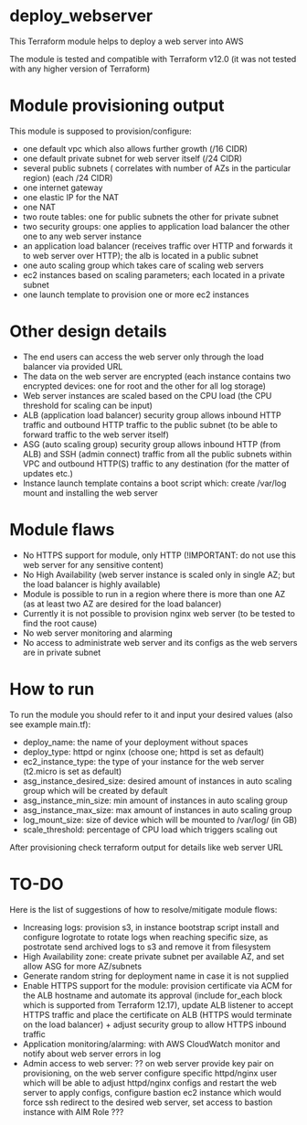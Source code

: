 # deploy_webserver

This Terraform module helps to deploy a web server into AWS

The module is tested and compatible with Terraform v12.0 (it was not tested with any higher version of Terraform)


# Module provisioning output

This module is supposed to provision/configure:

- one default vpc which also allows further growth (/16 CIDR)
- one default private subnet for web server itself (/24 CIDR)
- several public subnets ( correlates with number of AZs in the particular region) (each /24 CIDR)
- one internet gateway
- one elastic IP for the NAT
- one NAT
- two route tables: one for public subnets the other for private subnet
- two security groups: one applies to application load balancer the other one to any web server instance
- an application load balancer (receives traffic over HTTP and forwards it to web server over HTTP); the alb is located in a public subnet
- one auto scaling group which takes care of scaling web servers
- ec2 instances based on scaling parameters; each located in a private subnet
- one launch template to provision one or more ec2 instances

# Other design details

- The end users can access the web server only through the load balancer via provided URL
- The data on the web server are encrypted (each instance contains two encrypted devices: one for root and the other for all log storage)
- Web server instances are scaled based on the CPU load (the CPU threshold for scaling can be input)
- ALB (application load balancer) security group allows inbound HTTP traffic and outbound HTTP traffic to the public subnet (to be able to forward traffic to the web server itself)
- ASG (auto scaling group) security group allows inbound HTTP (from ALB) and SSH (admin connect) traffic from all the public subnets within VPC and outbound HTTP(S) traffic to any destination (for the matter of updates etc.)
- Instance launch template contains a boot script which: create /var/log mount and installing the web server


# Module flaws

- No HTTPS support for module, only HTTP (!IMPORTANT: do not use this web server for any sensitive content)
- No High Availability (web server instance is scaled only in single AZ; but the load balancer is highly available)
- Module is possible to run in a region where there is more than one AZ (as at least two AZ are desired for the load balancer)
- Currently it is not possible to provision nginx web server (to be tested to find the root cause)
- No web server monitoring and alarming
- No access to administrate web server and its configs as the web servers are in private subnet


# How to run

To run the module you should refer to it and input your desired values (also see example main.tf):

- deploy_name: the name of your deployment without spaces
- deploy_type: httpd or nginx (choose one; httpd is set as default)
- ec2_instance_type: the type of your instance for the web server (t2.micro is set as default)
- asg_instance_desired_size: desired amount of instances in auto scaling group which will be created by default
- asg_instance_min_size: min amount of instances in auto scaling group
- asg_instance_max_size: max amount of instances in auto scaling group
- log_mount_size: size of device which will be mounted to /var/log/ (in GB)
- scale_threshold: percentage of CPU load which triggers scaling out

After provisioning check terraform output for details like web server URL

# TO-DO 

Here is the list of suggestions of how to resolve/mitigate module flows:

- Increasing logs: provision s3, in instance bootstrap script install and configure logrotate to rotate logs when reaching specific size, as postrotate send archived logs to s3 and remove it from filesystem
- High Availability zone: create private subnet per available AZ, and set allow ASG for more AZ/subnets
- Generate random string for deployment name in case it is not supplied
- Enable HTTPS support for the module: provision certificate via ACM for the ALB hostname and automate its approval (include for_each block which is supported from Terraform 12.17), update ALB listener to accept HTTPS traffic and place the certificate on ALB (HTTPS would terminate on the load balancer) + adjust security group to allow HTTPS inbound traffic
- Application monitoring/alarming: with AWS CloudWatch monitor and notify about web server errors in log
- Admin access to web server: ?? on web server provide key pair on provisioning, on the web server configure specific httpd/nginx user which will be able to adjust httpd/nginx configs and restart the web server to apply configs, configure bastion ec2 instance  which would force ssh redirect to the desired web server, set access to bastion instance with AIM Role ???
